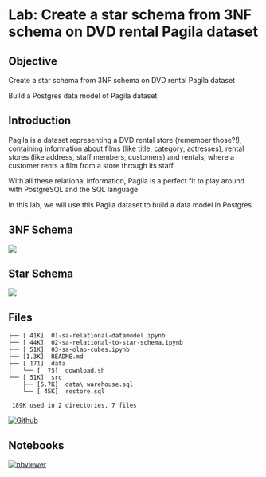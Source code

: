 # Lab: Create a star schema from 3NF schema on DVD rental Pagila dataset

## Objective

Create a star schema from 3NF schema on DVD rental Pagila dataset

Build a Postgres data model of Pagila dataset

## Introduction

Pagila is a dataset representing a DVD rental store (remember those?!), containing information about films (like title, category, actresses), rental stores (like address, staff members, customers) and rentals, where a customer rents a film from a store through its staff.

With all these relational information, Pagila is a perfect fit to play around with PostgreSQL and the SQL language.

In this lab, we will use this Pagila dataset to build a data model in Postgres.

## 3NF Schema

![](https://user-images.githubusercontent.com/62965911/211511428-e9fb7f88-aabb-4e8a-810c-5e6b69f301b4.png)

## Star Schema

![](https://user-images.githubusercontent.com/62965911/211511442-3a579b9f-3cf9-453d-be80-c44a1349d69d.png)

## Files

```
├── [ 41K]  01-sa-relational-datamodel.ipynb
├── [ 44K]  02-sa-relational-to-star-schema.ipynb
├── [ 51K]  03-sa-olap-cubes.ipynb
├── [1.3K]  README.md
├── [ 171]  data
│   └── [  75]  download.sh
└── [ 51K]  src
    ├── [5.7K]  data\ warehouse.sql
    └── [ 45K]  restore.sql

 189K used in 2 directories, 7 files
```

[![Github](https://img.shields.io/badge/GitHub-100000?style=for-the-badge&logo=github&logoColor=white)](https://github.com/sparsh-ai/recohut/tree/main/docs/04-data-modeling/lab-dvd-rental-datamodel)

## Notebooks

[![nbviewer](https://img.shields.io/badge/jupyter-notebook-informational?logo=jupyter)](https://nbviewer.org/github/sparsh-ai/recohut/blob/main/docs/04-data-modeling/lab-dvd-rental-datamodel)
